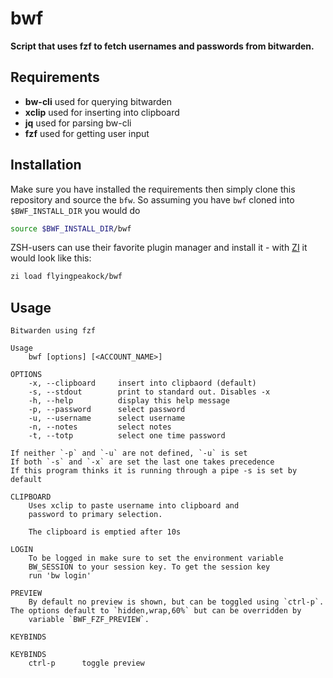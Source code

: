 # bwf

**Script that uses fzf to fetch usernames and passwords from bitwarden.**

## Requirements

- **bw-cli**
    used for querying bitwarden
- **xclip**
    used for inserting into clipboard
- **jq**
    used for parsing bw-cli
- **fzf**
    used for getting user input

## Installation

Make sure you have installed the requirements then simply clone this repository and source the `bfw`. So assuming you have `bwf` cloned into `$BWF_INSTALL_DIR` you would do

```bash
source $BWF_INSTALL_DIR/bwf
```

ZSH-users can use their favorite plugin manager and install it - with [ZI] it would look like this:

```zsh
zi load flyingpeakock/bwf
```

[ZI]: https://github.com/z-shell/zi

## Usage

```
Bitwarden using fzf

Usage
    bwf [options] [<ACCOUNT_NAME>]

OPTIONS
    -x, --clipboard     insert into clipbaord (default)
    -s, --stdout        print to standard out. Disables -x
    -h, --help          display this help message
    -p, --password      select password
    -u, --username      select username
    -n, --notes         select notes
    -t, --totp          select one time password

If neither `-p` and `-u` are not defined, `-u` is set
If both `-s` and `-x` are set the last one takes precedence
If this program thinks it is running through a pipe -s is set by default

CLIPBOARD
    Uses xclip to paste username into clipboard and
    password to primary selection.

    The clipboard is emptied after 10s

LOGIN
    To be logged in make sure to set the environment variable
    BW_SESSION to your session key. To get the session key
    run 'bw login'

PREVIEW
    By default no preview is shown, but can be toggled using `ctrl-p`. The options default to `hidden,wrap,60%` but can be overridden by
    variable `BWF_FZF_PREVIEW`.

KEYBINDS

KEYBINDS
    ctrl-p      toggle preview

```
